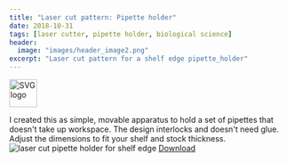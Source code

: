 ```yaml
---
title: "Laser cut pattern: Pipette holder"
date: 2018-10-31
tags: [laser cutter, pipette holder, biological science]
header:
  image: "images/header_image2.png"
excerpt: "Laser cut pattern for a shelf edge pipette_holder"
---
```

<img src="{{ site.url }}{{site.baseurl }}/images/SVGlogo.png" alt="SVG logo" width="50"/>

I created this as simple, movable apparatus to hold a set of pipettes that doesn't take up workspace. The design interlocks and doesn't need glue. Adjust the dimensions to fit your shelf and stock thickness.
<img src="{{ site.url }}{{site.baseurl }}/images/science/pipette_holder.png" alt="laser cut pipette holder for shelf edge">
[Download](https://github.com/scotttmoen/Science)
